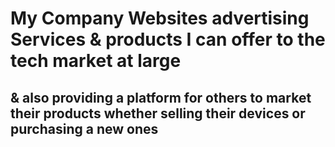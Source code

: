 # My Company Websites advertising Services & products I can offer to the tech market at large

## & also providing a platform for others to market their products whether selling their devices or purchasing a new ones